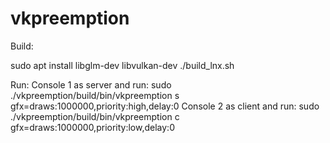 # vkpreemption

Build:

sudo apt install libglm-dev libvulkan-dev
./build_lnx.sh

Run:
Console 1 as server and run: sudo ./vkpreemption/build/bin/vkpreemption s gfx=draws:1000000,priority:high,delay:0
Console 2 as client and run: sudo ./vkpreemption/build/bin/vkpreemption c gfx=draws:1000000,priority:low,delay:0
